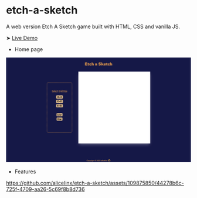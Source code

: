 # etch-a-sketch

A web version Etch A Sketch game built with HTML, CSS and vanilla JS.

➤ [Live Demo](https://alicelinx.github.io/etch-a-sketch/)

- Home page
  
!["Screenshot of Etch a Sketch home page"](https://github.com/alicelinx/etch-a-sketch/blob/main/docs/home-page.png)

- Features

https://github.com/alicelinx/etch-a-sketch/assets/109875850/44278b6c-725f-4709-aa26-5c69f8b8d736



